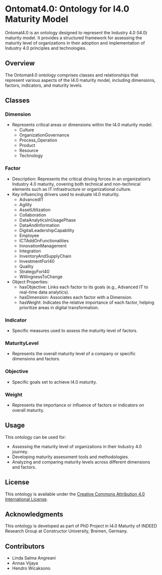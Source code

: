 # Ontomat4.0: Ontology for I4.0 Maturity Model

Ontomat4.0 is an ontology designed to represent the Industry 4.0 (I4.0) maturity model. It provides a structured framework for assessing the maturity level of organizations in their adoption and implementation of Industry 4.0 principles and technologies.

## Overview

The Ontomat4.0 ontology comprises classes and relationships that represent various aspects of the I4.0 maturity model, including dimensions, factors, indicators, and maturity levels.

## Classes

### Dimension
- Represents critical areas or dimensions within the I4.0 maturity model.
  - Culture
  - OrganizationGovernance
  - Process_Operation
  - Product
  - Resource
  - Technology

### Factor
- Description: Represents the critical driving forces in an organization’s Industry 4.0 maturity, covering both technical and non-technical elements such as IT infrastructure or organizational culture.
- Key influencing drivers used to evaluate I4.0 maturity.
  - AdvancedIT
  - Agility
  - AssetUtilization
  - Collaboration
  - DataAnalyticsInUsagePhase
  - DataAndInformation
  - DigitalLeadershipCapability
  - Employee
  - ICTAddOnFunctionalities
  - InnovationManagement
  - Integration
  - InventoryAndSupplyChain
  - InvestmentForI40
  - Quality
  - StrategyForI40
  - WillingnessToChange
- Object Properties:
  - hasObjective: Links each factor to its goals (e.g., Advanced IT to real-time data analytics).
  - hasDimension: Associates each factor with a Dimension.
  - hasWeight: Indicates the relative importance of each factor, helping prioritize areas in digital transformation.


### Indicator
- Specific measures used to assess the maturity level of factors.

### MaturityLevel
- Represents the overall maturity level of a company or specific dimensions and factors.

### Objective
- Specific goals set to achieve I4.0 maturity.

### Weight
- Represents the importance or influence of factors or indicators on overall maturity.

## Usage

This ontology can be used for:
- Assessing the maturity level of organizations in their Industry 4.0 journey.
- Developing maturity assessment tools and methodologies.
- Analyzing and comparing maturity levels across different dimensions and factors.

## License

This ontology is available under the [Creative Commons Attribution 4.0 International License](https://creativecommons.org/licenses/by/4.0/).

## Acknowledgments

This ontology is developed as part of PhD Project in I4.0 Maturity of  INDEED Research Group at Constructor University, Bremen, Germany.

## Contributors

- Linda Salma Angreani
- Annas Vijaya
- Hendro Wicaksono

